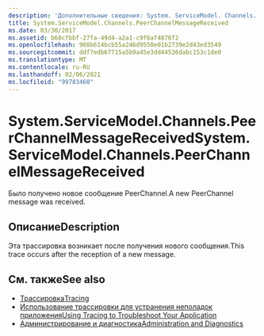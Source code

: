```yaml
---
description: 'Дополнительные сведения: System. ServiceModel. Channels. Пирчаннелмессажерецеивед'
title: System.ServiceModel.Channels.PeerChannelMessageReceived
ms.date: 03/30/2017
ms.assetid: b68cfbbf-27fa-49d4-a2a1-c9f6af4876f2
ms.openlocfilehash: 908b614bcb55a246d9550e01b2739e2d43ed3549
ms.sourcegitcommit: ddf7edb67715a5b9a45e3dd44536dabc153c1de0
ms.translationtype: MT
ms.contentlocale: ru-RU
ms.lasthandoff: 02/06/2021
ms.locfileid: "99783460"
---
```

# <a name="systemservicemodelchannelspeerchannelmessagereceived"></a><span data-ttu-id="424fb-103">System.ServiceModel.Channels.PeerChannelMessageReceived</span><span class="sxs-lookup"><span data-stu-id="424fb-103">System.ServiceModel.Channels.PeerChannelMessageReceived</span></span>

<span data-ttu-id="424fb-104">Было получено новое сообщение PeerChannel.</span><span class="sxs-lookup"><span data-stu-id="424fb-104">A new PeerChannel message was received.</span></span>  
  
## <a name="description"></a><span data-ttu-id="424fb-105">Описание</span><span class="sxs-lookup"><span data-stu-id="424fb-105">Description</span></span>  

 <span data-ttu-id="424fb-106">Эта трассировка возникает после получения нового сообщения.</span><span class="sxs-lookup"><span data-stu-id="424fb-106">This trace occurs after the reception of a new message.</span></span>  
  
## <a name="see-also"></a><span data-ttu-id="424fb-107">См. также</span><span class="sxs-lookup"><span data-stu-id="424fb-107">See also</span></span>

- [<span data-ttu-id="424fb-108">Трассировка</span><span class="sxs-lookup"><span data-stu-id="424fb-108">Tracing</span></span>](index.md)
- [<span data-ttu-id="424fb-109">Использование трассировки для устранения неполадок приложения</span><span class="sxs-lookup"><span data-stu-id="424fb-109">Using Tracing to Troubleshoot Your Application</span></span>](using-tracing-to-troubleshoot-your-application.md)
- [<span data-ttu-id="424fb-110">Администрирование и диагностика</span><span class="sxs-lookup"><span data-stu-id="424fb-110">Administration and Diagnostics</span></span>](../index.md)
